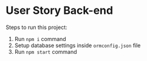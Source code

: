 # User Story Back-end
Steps to run this project:

1. Run `npm i` command
2. Setup database settings inside `ormconfig.json` file
3. Run `npm start` command
